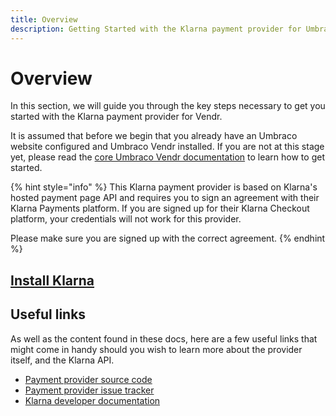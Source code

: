 ```yaml
---
title: Overview
description: Getting Started with the Klarna payment provider for Umbraco Vendr.
---
```


# Overview

In this section, we will guide you through the key steps necessary to get you started with the Klarna payment provider for Vendr.

It is assumed that before we begin that you already have an Umbraco website configured and Umbraco Vendr installed. If you are not at this stage yet, please read the [core Umbraco Vendr documentation](https://docs.umbraco.com/umbraco-commerce) to learn how to get started.

{% hint style="info" %}
This Klarna payment provider is based on Klarna's hosted payment page API and requires you to sign an agreement with their Klarna Payments platform. If you are signed up for their Klarna Checkout platform, your credentials will not work for this provider.

Please make sure you are signed up with the correct agreement.
{% endhint %}

## [Install Klarna](../install-payment-providers.md)

## Useful links

As well as the content found in these docs, here are a few useful links that might come in handy should you wish to learn more about the provider itself, and the Klarna API.

* [Payment provider source code](https://github.com/vendrhub/vendr-payment-provider-klarna)
* [Payment provider issue tracker](https://github.com/vendrhub/vendr-payment-provider-klarna/issues)
* [Klarna developer documentation](https://developers.klarna.com/)
